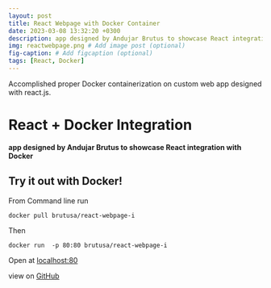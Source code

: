 ```yaml
---
layout: post
title: React Webpage with Docker Container
date: 2023-03-08 13:32:20 +0300
description: app designed by Andujar Brutus to showcase React integration with Docker
img: reactwebpage.png # Add image post (optional)
fig-caption: # Add figcaption (optional)
tags: [React, Docker]
---
```

Accomplished proper Docker containerization on custom web app designed with react.js.

# React + Docker Integration
**app designed by Andujar Brutus to showcase React integration with Docker**

## Try it out with Docker!

From Command line run
```
docker pull brutusa/react-webpage-i
```

Then

```
docker run  -p 80:80 brutusa/react-webpage-i
```

Open at
[localhost:80](http://localhost:80)

view on [GitHub](https://github.com/Brutusa/react-webpage/tree/master)
